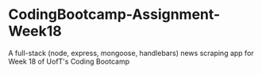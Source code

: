 # CodingBootcamp-Assignment-Week18
A full-stack (node, express, mongoose, handlebars) news scraping app for Week 18 of UofT's Coding Bootcamp
